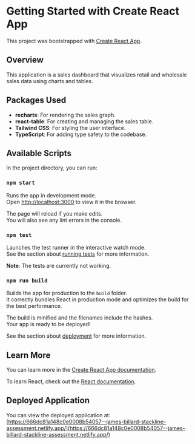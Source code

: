 # Getting Started with Create React App

This project was bootstrapped with [Create React App](https://github.com/facebook/create-react-app).

## Overview

This application is a sales dashboard that visualizes retail and wholesale sales data using charts and tables.

## Packages Used

- **recharts**: For rendering the sales graph.
- **react-table**: For creating and managing the sales table.
- **Tailwind CSS**: For styling the user interface.
- **TypeScript**: For adding type safety to the codebase.

## Available Scripts

In the project directory, you can run:

### `npm start`

Runs the app in development mode.\
Open [http://localhost:3000](http://localhost:3000) to view it in the browser.

The page will reload if you make edits.\
You will also see any lint errors in the console.

### `npm test`

Launches the test runner in the interactive watch mode.\
See the section about [running tests](https://facebook.github.io/create-react-app/docs/running-tests) for more information.

**Note**: The tests are currently not working.

### `npm run build`

Builds the app for production to the `build` folder.\
It correctly bundles React in production mode and optimizes the build for the best performance.

The build is minified and the filenames include the hashes.\
Your app is ready to be deployed!

See the section about [deployment](https://facebook.github.io/create-react-app/docs/deployment) for more information.

## Learn More

You can learn more in the [Create React App documentation](https://facebook.github.io/create-react-app/docs/getting-started).

To learn React, check out the [React documentation](https://reactjs.org/).

## Deployed Application

You can view the deployed application at: [https://666dc81a148c0e0008b54057--james-billard-stackline-assessment.netlify.app/](https://666dc81a148c0e0008b54057--james-billard-stackline-assessment.netlify.app/)
